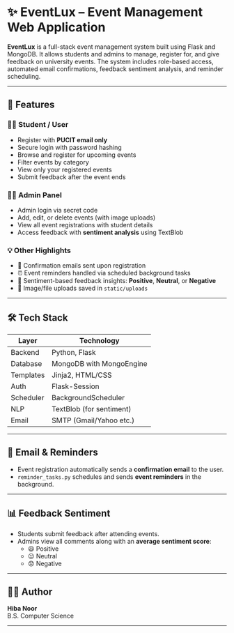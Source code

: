 # ✨ EventLux – Event Management Web Application

**EventLux** is a full-stack event management system built using Flask and MongoDB. It allows students and admins to manage, register for, and give feedback on university events. The system includes role-based access, automated email confirmations, feedback sentiment analysis, and reminder scheduling.

---

## 🚀 Features

### 👩‍🎓 Student / User
- Register with **PUCIT email only**
- Secure login with password hashing
- Browse and register for upcoming events
- Filter events by category
- View only your registered events
- Submit feedback after the event ends

### 🧑‍💼 Admin Panel
- Admin login via secret code
- Add, edit, or delete events (with image uploads)
- View all event registrations with student details
- Access feedback with **sentiment analysis** using TextBlob

### 💡 Other Highlights
- 📧 Confirmation emails sent upon registration
- ⏰ Event reminders handled via scheduled background tasks
- 🧠 Sentiment-based feedback insights: **Positive**, **Neutral**, or **Negative**
- 📂 Image/file uploads saved in `static/uploads`

---

## 🛠️ Tech Stack

| Layer      | Technology               |
|------------|---------------------------|
| Backend    | Python, Flask             |
| Database   | MongoDB with MongoEngine  |
| Templates  | Jinja2, HTML/CSS          |
| Auth       | Flask-Session             |
| Scheduler  | BackgroundScheduler       |
| NLP        | TextBlob (for sentiment)  |
| Email      | SMTP (Gmail/Yahoo etc.)   |

---

## 📧 Email & Reminders

- Event registration automatically sends a **confirmation email** to the user.
- `reminder_tasks.py` schedules and sends **event reminders** in the background.

---

## 📊 Feedback Sentiment

- Students submit feedback after attending events.
- Admins view all comments along with an **average sentiment score**:
  - 😃 Positive
  - 😐 Neutral
  - 😞 Negative

---

## 👩‍💻 Author

**Hiba Noor**  
B.S. Computer Science  

---

